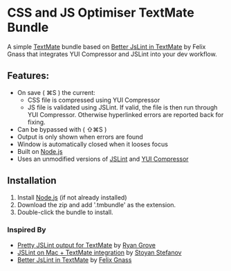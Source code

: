 # CSS and JS Optimiser TextMate Bundle

A simple [TextMate](http://macromates.com/) bundle based on [Better JsLint in TextMate](http://fgnass.posterous.com/jslint-in-textmate) by Felix Gnass that integrates YUI Compressor and JSLint into your dev workflow.

## Features:

* On save ( ⌘S ) the current:
    * CSS file is compressed using YUI Compressor
    * JS file is validated using JSLint. If valid, the file is then run through YUI Compressor. Otherwise hyperlinked errors are reported back for fixing.
* Can be bypassed with ( ⇧⌘S )
* Output is only shown when errors are found
* Window is automatically closed when it looses focus
* Built on [Node.js](http://nodejs.org/)
* Uses an unmodified versions of [JSLint](http://www.JSLint.com/fulljslint.js) and [YUI Compressor](http://developer.yahoo.com/yui/compressor/)

## Installation

1. Install [Node.js](http://nodejs.org/) (if not already installed)
2. Download the zip and add '.tmbundle' as the extension.
3. Double-click the bundle to install.

### Inspired By
* [Pretty JSLint output for TextMate](http://wonko.com/post/pretty-jslint-output-for-textmate "Pretty JSLint output for TextMate by Ryan Grove") by [Ryan Grove](https://github.com/rgrove "Ryan Grove on GitHub")
* [JSLint on Mac + TextMate integration](http://www.phpied.com/jslint-on-mac-textmate/ "JSLint on Mac + TextMate integration by Stoyan Stefanov") by [Stoyan Stefanov](https://github.com/stoyan "Stoyan Stefanov on GitHub")
* [Better JsLint in TextMate](http://fgnass.posterous.com/jslint-in-textmate) by [Felix Gnass](https://github.com/fgnass "Felix Gnass on GitHub")